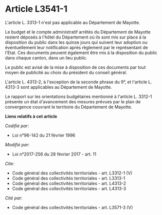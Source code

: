# Article L3541-1

L'article L. 3313-1 n'est pas applicable au Département de Mayotte. 

Le budget et le compte administratif arrêtés du Département de Mayotte restent déposés à l'hôtel du Département où ils sont
mis sur place à la disposition du public dans les quinze jours qui suivent leur adoption ou éventuellement leur notification
après règlement par le représentant de l'Etat. Ces documents peuvent également être mis à la disposition du public dans
chaque canton, dans un lieu public. 

Le public est avisé de la mise à disposition de ces documents par tout moyen de publicité au choix du président du conseil
général. 

L'article L. 4313-2, à l'exception de la seconde phrase du 9°, et l'article L. 4313-3 sont applicables au Département de
Mayotte. 

Le rapport sur les orientations budgétaires mentionné à l'article L. 3312-1 présente un état d'avancement des mesures prévues
par le plan de convergence couvrant le territoire du Département de Mayotte.

**Liens relatifs à cet article**

_Codifié par_:

  - Loi n°96-142 du 21 février 1996

_Modifié par_:

  - Loi n°2017-256 du 28 février 2017 - art. 11

_Cite_:

  - Code général des collectivités territoriales - art. L3312-1 (V)
  - Code général des collectivités territoriales - art. L3313-1
  - Code général des collectivités territoriales - art. L4313-2
  - Code général des collectivités territoriales - art. L4313-3

_Cité par_:

  - Code général des collectivités territoriales - art. L3571-3 (V)
